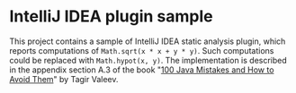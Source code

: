 # IntelliJ IDEA plugin sample

This project contains a sample of IntelliJ IDEA static analysis plugin,
which reports computations of `Math.sqrt(x * x + y * y)`. Such computations
could be replaced with `Math.hypot(x, y)`. The implementation is described
in the appendix section A.3 of the book
"[100 Java Mistakes and How to Avoid Them](https://www.manning.com/books/100-java-mistakes-and-how-to-avoid-them)" by
Tagir Valeev.
